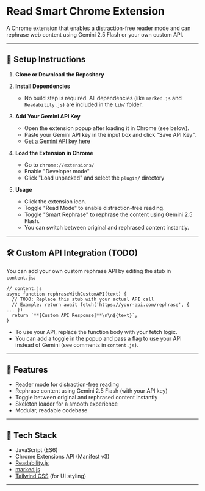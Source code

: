 # Read Smart Chrome Extension

A Chrome extension that enables a distraction-free reader mode and can rephrase web content using Gemini 2.5 Flash or your own custom API.

---

## 🚀 Setup Instructions

1. **Clone or Download the Repository**

2. **Install Dependencies**
   - No build step is required. All dependencies (like `marked.js` and `Readability.js`) are included in the `lib/` folder.

3. **Add Your Gemini API Key**
   - Open the extension popup after loading it in Chrome (see below).
   - Paste your Gemini API key in the input box and click "Save API Key".
   - [Get a Gemini API key here](https://ai.google.dev/)

4. **Load the Extension in Chrome**
   - Go to `chrome://extensions/`
   - Enable "Developer mode"
   - Click "Load unpacked" and select the `plugin/` directory

5. **Usage**
   - Click the extension icon.
   - Toggle "Read Mode" to enable distraction-free reading.
   - Toggle "Smart Rephrase" to rephrase the content using Gemini 2.5 Flash.
   - You can switch between original and rephrased content instantly.

---

## 🛠️ Custom API Integration (TODO)

You can add your own custom rephrase API by editing the stub in `content.js`:

```
// content.js
async function rephraseWithCustomAPI(text) {
  // TODO: Replace this stub with your actual API call
  // Example: return await fetch('https://your-api.com/rephrase', { ... })
  return `**[Custom API Response]**\n\n${text}`;
}
```

- To use your API, replace the function body with your fetch logic.
- You can add a toggle in the popup and pass a flag to use your API instead of Gemini (see comments in `content.js`).

---

## 📝 Features
- Reader mode for distraction-free reading
- Rephrase content using Gemini 2.5 Flash (with your API key)
- Toggle between original and rephrased content instantly
- Skeleton loader for a smooth experience
- Modular, readable codebase

---

## 🧩 Tech Stack
- JavaScript (ES6)
- Chrome Extensions API (Manifest v3)
- [Readability.js](https://github.com/mozilla/readability)
- [marked.js](https://github.com/markedjs/marked)
- [Tailwind CSS](https://tailwindcss.com/) (for UI styling)

---